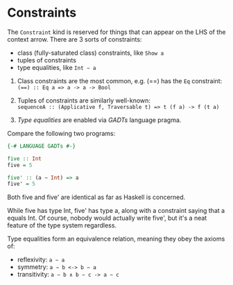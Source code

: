 # Constraints

The `Constraint` kind is reserved for things that can appear on the LHS of the context arrow. There are 3 sorts of constraints:
- class (fully-saturated class) constraints, like `Show a `
- tuples of constraints
- type equalities, like `Int ∼ a`

1. Class constraints are the most common, e.g. (==) has the `Eq` constraint:   
`(==) :: Eq a => a -> a -> Bool`

2. Tuples of constraints are similarly well-known:    
`sequenceA :: (Applicative f, Traversable t) => t (f a) -> f (t a)`

3. *Type equalities* are enabled via *GADTs* language pragma.


Compare the following two programs:

```hs
{-# LANGUAGE GADTs #-}

five :: Int
five = 5

five' :: (a ∼ Int) => a
five' = 5
```

Both five and five' are identical as far as Haskell is concerned.

While five has type Int, five' has type a, along with a constraint saying that a equals Int. Of course, nobody would actually write five', but it's a neat feature of the type system regardless.

Type equalities form an equivalence relation, meaning they obey the axioms of:
* reflexivity:  `a ∼ a`
* symmetry:     `a ∼ b <-> b ∼ a`
* transitivity: `a ∼ b ∧ b ∼ c -> a ∼ c`

